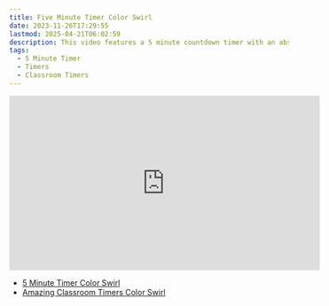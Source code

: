 ```yaml
---
title: Five Minute Timer Color Swirl
date: 2023-11-26T17:29:55
lastmod: 2025-04-21T06:02:59
description: This video features a 5 minute countdown timer with an abstract rainbow color swirl animated background.
tags:
  - 5 Minute Timer
  - Timers
  - Classroom Timers
---
```


<div class="iframe-16-9-container">
<iframe class="youTubeIframe" width="560" height="315" src="https://www.youtube.com/embed/7jeMRd4pul0" title="YouTube video player" frameborder="0" allow="accelerometer; autoplay; clipboard-write; encrypted-media; gyroscope; picture-in-picture; web-share" allowfullscreen></iframe>
</div>

- [5 Minute Timer Color Swirl](https://youtu.be/7jeMRd4pul0)
- [Amazing Classroom Timers Color Swirl](../amazing-classroom-timers-color-swirl.md)

